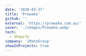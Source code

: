 ```yaml
---
date: '2020-03-27'
title: 'Prowake'
github: ''
external: 'https://prowake.com.au/'
cover: './images/Prowake.webp'
tech:
  - Shopify
company: 'iMateGroup'
showInProjects: true
---
```

